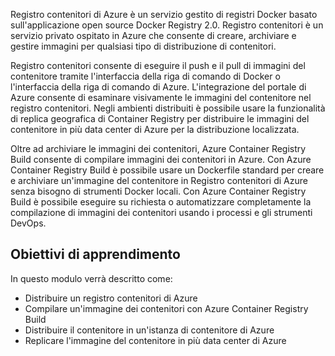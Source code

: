 Registro contenitori di Azure è un servizio gestito di registri Docker basato sull'applicazione open source Docker Registry 2.0. Registro contenitori è un servizio privato ospitato in Azure che consente di creare, archiviare e gestire immagini per qualsiasi tipo di distribuzione di contenitori.

Registro contenitori consente di eseguire il push e il pull di immagini del contenitore tramite l'interfaccia della riga di comando di Docker o l'interfaccia della riga di comando di Azure. L'integrazione del portale di Azure consente di esaminare visivamente le immagini del contenitore nel registro contenitori. Negli ambienti distribuiti è possibile usare la funzionalità di replica geografica di Container Registry per distribuire le immagini del contenitore in più data center di Azure per la distribuzione localizzata.

Oltre ad archiviare le immagini dei contenitori, Azure Container Registry Build consente di compilare immagini dei contenitori in Azure. Con Azure Container Registry Build è possibile usare un Dockerfile standard per creare e archiviare un'immagine del contenitore in Registro contenitori di Azure senza bisogno di strumenti Docker locali. Con Azure Container Registry Build è possibile eseguire su richiesta o automatizzare completamente la compilazione di immagini dei contenitori usando i processi e gli strumenti DevOps.

## <a name="learning-objectives"></a>Obiettivi di apprendimento

In questo modulo verrà descritto come:

- Distribuire un registro contenitori di Azure
- Compilare un'immagine dei contenitori con Azure Container Registry Build
- Distribuire il contenitore in un'istanza di contenitore di Azure
- Replicare l'immagine del contenitore in più data center di Azure